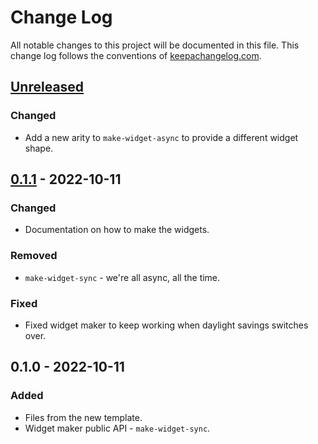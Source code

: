 # Change Log
All notable changes to this project will be documented in this file. This change log follows the conventions of [keepachangelog.com](http://keepachangelog.com/).

## [Unreleased]
### Changed
- Add a new arity to `make-widget-async` to provide a different widget shape.

## [0.1.1] - 2022-10-11
### Changed
- Documentation on how to make the widgets.

### Removed
- `make-widget-sync` - we're all async, all the time.

### Fixed
- Fixed widget maker to keep working when daylight savings switches over.

## 0.1.0 - 2022-10-11
### Added
- Files from the new template.
- Widget maker public API - `make-widget-sync`.

[Unreleased]: https://sourcehost.site/your-name/postgres-demo/compare/0.1.1...HEAD
[0.1.1]: https://sourcehost.site/your-name/postgres-demo/compare/0.1.0...0.1.1
